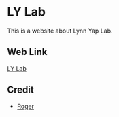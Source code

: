 # LY Lab

This is a website about Lynn Yap Lab.

## Web Link
[LY Lab](https://LY-LAB-LKC.github.io)

## Credit
- [Roger](https://github.com/RogerKwek)